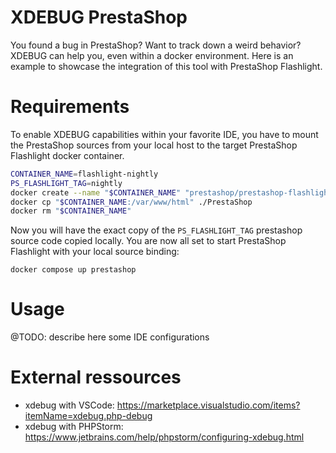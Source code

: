 # XDEBUG PrestaShop

You found a bug in PrestaShop? Want to track down a weird behavior? XDEBUG can help you, even within a docker environment. Here is an example to showcase the integration of this tool with PrestaShop Flashlight.

# Requirements

To enable XDEBUG capabilities within your favorite IDE, you have to mount the PrestaShop sources from your local host to the target PrestaShop Flashlight docker container.

```sh
CONTAINER_NAME=flashlight-nightly
PS_FLASHLIGHT_TAG=nightly
docker create --name "$CONTAINER_NAME" "prestashop/prestashop-flashlight:$PS_FLASHLIGHT_TAG"
docker cp "$CONTAINER_NAME:/var/www/html" ./PrestaShop
docker rm "$CONTAINER_NAME"
```

Now you will have the exact copy of the `PS_FLASHLIGHT_TAG` prestashop source code copied locally.
You are now all set to start PrestaShop Flashlight with your local source binding:

```
docker compose up prestashop
```

# Usage

@TODO: describe here some IDE configurations

# External ressources

- xdebug with VSCode: https://marketplace.visualstudio.com/items?itemName=xdebug.php-debug
- xdebug with PHPStorm: https://www.jetbrains.com/help/phpstorm/configuring-xdebug.html
